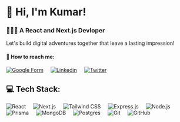 # 👋 Hi, I'm Kumar!

### 👩🏻‍💻 A React and Next.js Devloper <br/>

Let's build digital adventures together that leave a lasting impression!

#### 💬 How to reach me:

[![Google Form](https://img.shields.io/badge/Google%20Form-4285F4?style=for-the-badge&logo=google&logoColor=white)](https://forms.gle/Np41bVjXTVafwbYn9) &nbsp; &nbsp;
[![Linkedin](https://img.shields.io/badge/Linkedin-0077B5?style=for-the-badge&logo=linkedin&logoColor=white)](https://www.linkedin.com/in/kumarkanujia/) &nbsp; &nbsp;
[![Twitter](https://img.shields.io/badge/Twitter-1DA1F2?style=for-the-badge&logo=twitter&logoColor=white)](https://twitter.com/kumar_kanujia)

## 💻 Tech Stack:

![React](https://img.shields.io/badge/React-61DAFB?style=for-the-badge&logo=react&logoColor=white) &nbsp; &nbsp;
![Next.js](https://img.shields.io/badge/Next.js-000000?style=for-the-badge&logo=next.js&logoColor=white) &nbsp; &nbsp;
![Tailwind CSS](https://img.shields.io/badge/Tailwind%20CSS-38B2AC?style=for-the-badge&logo=tailwind-css&logoColor=white) &nbsp; &nbsp;
![Express.js](https://img.shields.io/badge/Express.js-000000?style=for-the-badge&logo=express&logoColor=white) &nbsp; &nbsp;
![Node.js](https://img.shields.io/badge/Node.js-339933?style=for-the-badge&logo=node.js&logoColor=white) &nbsp; &nbsp;<br/>
![Prisma](https://img.shields.io/badge/Prisma-3982CE?style=for-the-badge&logo=Prisma&logoColor=white) &nbsp; &nbsp;
![MongoDB](https://img.shields.io/badge/MongoDB-47A248?style=for-the-badge&logo=mongodb&logoColor=white) &nbsp; &nbsp;
![Postgres](https://img.shields.io/badge/PostgreSQL-316192?style=for-the-badge&logo=postgresql&logoColor=white) &nbsp; &nbsp; ![Git](https://img.shields.io/badge/Git-F05032?style=for-the-badge&logo=git&logoColor=white) &nbsp; &nbsp; ![GitHub](https://img.shields.io/badge/GitHub-181717?style=for-the-badge&logo=github&logoColor=white) &nbsp; &nbsp;

